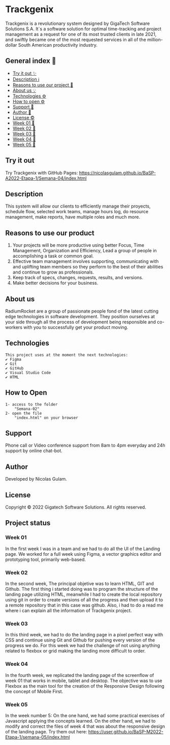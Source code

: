 # Trackgenix 
Trackgenix is a revolutionary system designed by GigaTech Software Solutions S.A. It´s a software solution for optimal time-tracking and project management as a request for one of its most trusted clients in late 2021, and swiftly became one of the most requested services in all of the million-dollar South American productivity industry.
## General index 📍
  * [Try it out ✨](#try-it-out)
  * [Description ℹ️](#description)
  * [Reasons to use our project 🎇](#reasons-to-use-our-product)
  * [About us 💡](#about-us)
  * [Technologies ⚙](#technologies)
  * [How to open ⚙](#how-to-open)
  * [Support 🔧](#support)
  * [Author 👥](#author)
  * [License ©](#license)
  * [Week 01 📅](#week-01)
  * [Week 02 📅](#week-02)
  * [Week 03 📅](#week-03)
  * [Week 04 📅](#week-04)
  * [Week 05 📅](#week-05)
## Try it out
Try Trackgenix with GitHub Pages: https://nicolasgulam.github.io/BaSP-A2022-Etapa-1/Semana-04/index.html
## Description
This system will allow our clients to efficiently manage their proyects, schedule flow, selected work teams, manage 
hours log, do resource management, make reports, have multiple roles and much more.
## Reasons to use our product
1) Your projects will be more productive using better Focus, Time Management, Organization and Efficiency, Lead a group of people in accomplishing a task or common goal. 
2) Effective team management involves supporting, communicating with and uplifting team members so they perform to the best of their abilities and continue to grow as professionals.
3) Keep track of specs, changes, requests, results, and versions.
4) Make better decisions for your business.
## About us
RadiumRocket are a group of passionate people fond of the latest cutting edge technologies in software development. 
They position ourselves at your side through all the process of development being responsible and co-workers with you 
to successfully get your product moving.
## Technologies
```
This project uses at the moment the next technologies:
✔️ Figma
✔️ Git
✔️ GitHub
✔️ Visual Studio Code
✔️ HTML
```
## How to Open
```
1- access to the folder 
    "Semana-02"
2- open the file 
    "index.html" on your browser
```
## Support
Phone call or Video conference support from 8am to 4pm everyday and 24h support by online chat-bot.
## Author
Developed by Nicolas Gulam.
## License
Copyright © 2022 Gigatech Software Solutions. All rights reserved.
## Project status
### Week 01
In the first week I was in a team and we had to do all the UI of the Landing page. We worked for a full week using 
Figma, a vector graphics editor and prototyping tool, primarily web-based.
### Week 02
In the second week, The principal objetive was to learn HTML, GIT and Github. The first thing i started doing was to 
program the structure of the landing page utilizing HTML, meanwhile I had to create the local repository using git in 
order to create versions of all the progress and then upload it to a remote repository that in this case was github. 
Also, i had to do a read me where i can explain all the information of Trackgenix project.
### Week 03
In this third week, we had to do the landing page in a pixel perfect way with CSS and continue using Git and Github for 
pushing every version of the progress we do. For this week we had the challenge of not using anything related to 
flexbox or grid making the landing more difficult to order.
### Week 04
In the fourth week, we replicated the landing page of the screenflow of week 01 that works in mobile, tablet and desktop.
The objective was to use Flexbox as the main tool for the creation of the Responsive Design following the concept of Mobile First.
### Week 05
In the week number 5:
On the one hand, we had some practical exercises of Javascript applying the concepts learned.
On the other hand, we had to modify and correct the files of week 4 that was about the responsive design of the landing page.
Try them out here: https://user.github.io/BaSP-M2022-Etapa-1/semana-05/index.html
